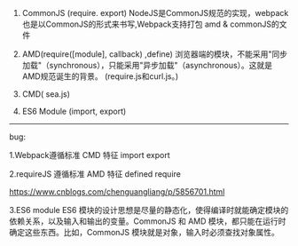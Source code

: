 1.  CommonJS (require. export)
NodeJS是CommonJS规范的实现，webpack 也是以CommonJS的形式来书写,Webpack支持打包 amd & commonJS的文件

2.  AMD(require([module], callback) ,define)
浏览器端的模块，不能采用"同步加载"（synchronous），只能采用"异步加载"（asynchronous）。这就是AMD规范诞生的背景。
(require.js和curl.js。)

3.  CMD( sea.js)

4.  ES6 Module
(import, export)



----------------------------
bug:

1.Webpack遵循标准 CMD
特征 import export  

2.requireJS 遵循标准 AMD
特征 defined  require

https://www.cnblogs.com/chenguangliang/p/5856701.html


3.ES6 module
ES6 模块的设计思想是尽量的静态化，使得编译时就能确定模块的依赖关系，以及输入和输出的变量。CommonJS 和 AMD 模块，都只能在运行时确定这些东西。比如，CommonJS 模块就是对象，输入时必须查找对象属性。

